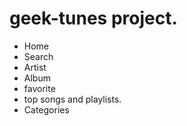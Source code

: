 # geek-tunes project.

- Home
- Search
- Artist
- Album
- favorite
- top songs and playlists.
- Categories

